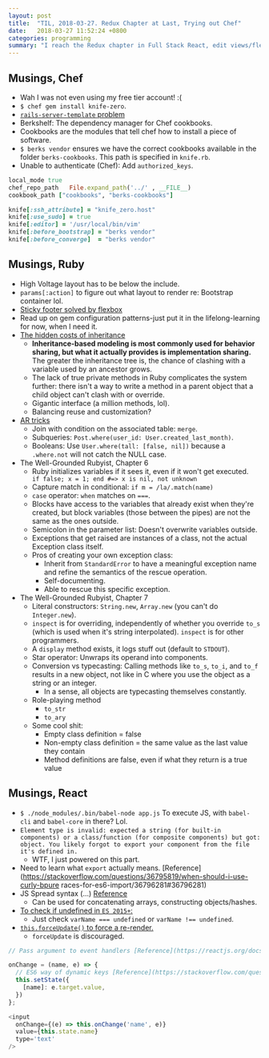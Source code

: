 ```yaml
---
layout: post
title:  "TIL, 2018-03-27. Redux Chapter at Last, Trying out Chef"
date:   2018-03-27 11:52:24 +0800
categories: programming
summary: "I reach the Redux chapter in Full Stack React, edit views/flexbox in Transcripto, and re-provision/get my feet wet with Chef."
---
```


## Musings, Chef

- Wah I was not even using my free tier account! :(
- `$ chef gem install knife-zero`.
- [`rails-server-template` problem](https://github.com/TalkingQuickly/rails-server-template/issues/52)
- Berkshelf: The dependency manager for Chef cookbooks.
- Cookbooks are the modules that tell chef how to install a piece of software.
- `$ berks vendor` ensures we have the correct cookbooks available in the folder `berks-cookbooks`. This path is specified in `knife.rb`.
- Unable to authenticate (Chef): Add `authorized_keys`.

``` ruby
local_mode true
chef_repo_path   File.expand_path('../' , __FILE__)
cookbook_path ["cookbooks", "berks-cookbooks"]

knife[:ssh_attribute] = "knife_zero.host"
knife[:use_sudo] = true
knife[:editor] = '/usr/local/bin/vim'
knife[:before_bootstrap] = "berks vendor"
knife[:before_converge]  = "berks vendor"
```

## Musings, Ruby

- High Voltage layout has to be below the include.
- `params[:action]` to figure out what layout to render re: Bootstrap container lol.
- [Sticky footer solved by flexbox](https://philipwalton.github.io/solved-by-flexbox/demos/sticky-footer/)
- Read up on gem configuration patterns-just put it in the lifelong-learning for now, when I need it.
- [The hidden costs of inheritance](https://practicingruby.com/articles/hidden-costs-of-inheritance)
  - **Inheritance-based modeling is most commonly used for behavior sharing, but what it actually provides is implementation sharing.** The greater the inheritance tree is, the chance of clashing with a variable used by an ancestor grows.
  - The lack of true private methods in Ruby complicates the system further: there isn't a way to write a method in a parent object that a child object can't clash with or override.
  - Gigantic interface (a million methods, lol).
  - Balancing reuse and customization?
- [AR tricks](https://medium.com/rubyinside/active-records-queries-tricks-2546181a98dd)
  - Join with condition on the associated table: `merge`.
  - Subqueries: `Post.where(user_id: User.created_last_month)`.
  - Booleans: Use `User.where(tall: [false, nil])` because a `.where.not` will not catch the NULL case.
- The Well-Grounded Rubyist, Chapter 6
  - Ruby initializes variables if it sees it, even if it won't get executed. ` if false; x = 1; end #=> x is nil, not unknown`
  - Capture match in conditional: `if m = /la/.match(name)`
  - `case` operator: `when` matches on `===`.
  - Blocks have access to the variables that already exist when they're created, but block variables (those between the pipes) are not the same as the ones outside.
  - Semicolon in the parameter list: Doesn't overwrite variables outside.
  - Exceptions that get raised are instances of a class, not the actual Exception class itself.
  - Pros of creating your own exception class:
    - Inherit from `StandardError` to have a meaningful exception name and refine the semantics of the rescue operation.
    - Self-documenting.
    - Able to rescue this specific exception.
- The Well-Grounded Rubyist, Chapter 7
  - Literal constructors: `String.new`, `Array.new` (you can't do `Integer.new`).
  - `inspect` is for overriding, independently of whether you override `to_s` (which is used when it's string interpolated). `inspect` is for other programmers.
  - A `display` method exists, it logs stuff out (default to `STDOUT`).
  - Star operator: Unwraps its operand into components.
  - Conversion vs typecasting: Calling methods like `to_s`, `to_i`, and `to_f` results in a new object, not like in C where you use the object as a string or an integer.
    - In a sense, all objects are typecasting themselves constantly.
  - Role-playing method
    - `to_str`
    - `to_ary`
  - Some cool shit:
    - Empty class definition = false
    - Non-empty class definition = the same value as the last value they contain
    - Method definitions are false, even if what they return is a true value

## Musings, React

- `$ ./node_modules/.bin/babel-node app.js` To execute JS, with `babel-cli` and `babel-core` in there? Lol.
- `Element type is invalid: expected a string (for built-in components) or a class/function (for composite components) but got: object. You likely forgot to export your component from the file it's defined in.`
  - WTF, I just powered on this part.
- Need to learn what `export` actually means. [Reference](https://stackoverflow.com/questions/36795819/when-should-i-use-curly-bpure races-for-es6-import/36796281#36796281)
- JS Spread syntax (...) [Reference](https://developer.mozilla.org/en-US/docs/Web/JavaScript/Reference/Operators/Spread_syntax)
  - Can be used for concatenating arrays, constructing objects/hashes.
- [To check if undefined in `ES 2015+`:](https://stackoverflow.com/questions/34596489/es2015-2016-way-of-typeof-varname-undefined)
  - Just check `varName === undefined` or `varName !== undefined`.
- [`this.forceUpdate()` to force a re-render.](https://stackoverflow.com/questions/30626030/can-you-force-a-react-component-to-rerender-without-calling-setstate)
  - `forceUpdate` is discouraged.

``` js
// Pass argument to event handlers [Reference](https://reactjs.org/docs/handling-events.html#passing-arguments-to-event-handlers)

onChange = (name, e) => {
  // ES6 way of dynamic keys [Reference](https://stackoverflow.com/questions/11508463/javascript-set-object-key-by-variable)
  this.setState({
    [name]: e.target.value,
  })
};

<input
  onChange={(e) => this.onChange('name', e)}
  value={this.state.name}
  type='text'
/>
